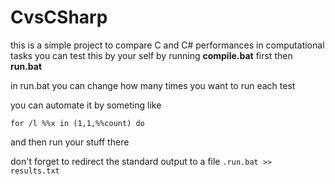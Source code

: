 # CvsCSharp

this is a simple project to compare C and C# performances in computational tasks
you can test this by your self by running **compile.bat** first then **run.bat**

in run.bat you can change how many times you want to run each test

you can automate it by someting like
```
for /l %%x in (1,1,%%count) do 
```
and then run your stuff there

don't forget to redirect the standard output to a file
```.run.bat >> results.txt```
